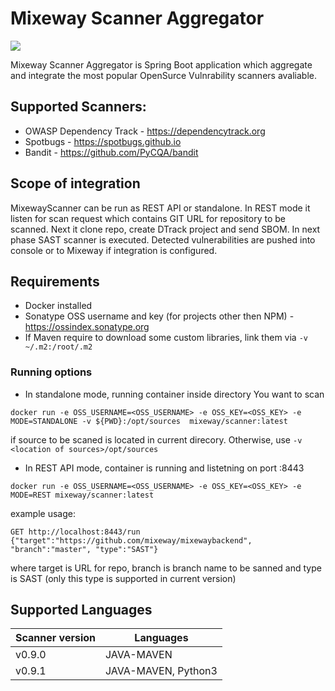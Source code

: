 # Mixeway Scanner Aggregator
<img src="https://mixeway.io/wp-content/uploads/2020/08/mixeway_scanner-1.png">

Mixeway Scanner Aggregator is Spring Boot application which aggregate and integrate the most popular OpenSurce Vulnrability scanners avaliable.

## Supported Scanners:
* OWASP Dependency Track - https://dependencytrack.org
* Spotbugs - https://spotbugs.github.io 
* Bandit - https://github.com/PyCQA/bandit


## Scope of integration
MixewayScanner can be run as REST API or standalone. In REST mode it listen for scan request which contains GIT URL
for repository to be scanned. Next it clone repo, create DTrack project and send SBOM. In next phase SAST scanner is executed.
Detected vulnerabilities are pushed into console or to Mixeway if integration is configured.

## Requirements
* Docker installed
* Sonatype OSS username and key (for projects other then NPM) - https://ossindex.sonatype.org 
* If Maven require to download some custom libraries, link them via `-v ~/.m2:/root/.m2`

### Running options
* In standalone mode, running container inside directory You want to scan
```shell script
docker run -e OSS_USERNAME=<OSS_USERNAME> -e OSS_KEY=<OSS_KEY> -e MODE=STANDALONE -v ${PWD}:/opt/sources  mixeway/scanner:latest
```
if source to be scaned is located in current direcory. Otherwise, use `-v <location of sources>/opt/sources`

* In REST API mode, container is running and listetning on port :8443
```shell script
docker run -e OSS_USERNAME=<OSS_USERNAME> -e OSS_KEY=<OSS_KEY> -e MODE=REST mixeway/scanner:latest
```
example usage:
```$xslt
GET http://localhost:8443/run
{"target":"https://github.com/mixeway/mixewaybackend", "branch":"master", "type":"SAST"}
```
where target is URL for repo, branch is branch name to be sanned and type is SAST (only this type is supported in current version)

## Supported Languages

| Scanner version  | Languages |
|---|---|
|v0.9.0| JAVA-MAVEN   |
|v0.9.1| JAVA-MAVEN, Python3|